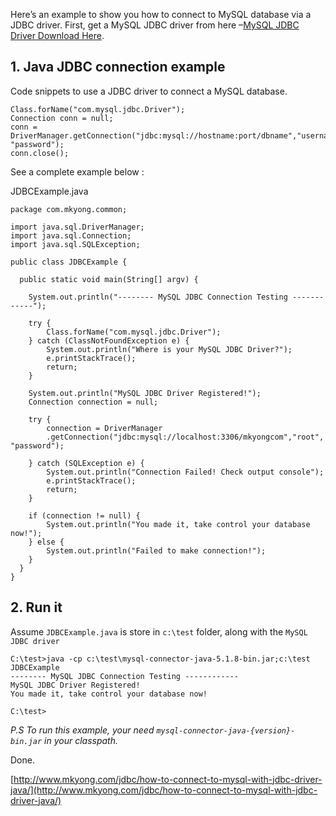 Here’s an example to show you how to connect to MySQL database via a JDBC driver. First, get a MySQL JDBC driver from here –[MySQL JDBC Driver Download Here](http://dev.mysql.com/downloads/connector/j/).

## 1\. Java JDBC connection example

Code snippets to use a JDBC driver to connect a MySQL database.

    Class.forName("com.mysql.jdbc.Driver");
    Connection conn = null;
    conn = DriverManager.getConnection("jdbc:mysql://hostname:port/dbname","username", "password");
    conn.close();

See a complete example below :

JDBCExample.java

    package com.mkyong.common;

    import java.sql.DriverManager;
    import java.sql.Connection;
    import java.sql.SQLException;

    public class JDBCExample {

      public static void main(String[] argv) {

    	System.out.println("-------- MySQL JDBC Connection Testing ------------");

    	try {
    		Class.forName("com.mysql.jdbc.Driver");
    	} catch (ClassNotFoundException e) {
    		System.out.println("Where is your MySQL JDBC Driver?");
    		e.printStackTrace();
    		return;
    	}

    	System.out.println("MySQL JDBC Driver Registered!");
    	Connection connection = null;

    	try {
    		connection = DriverManager
    		.getConnection("jdbc:mysql://localhost:3306/mkyongcom","root", "password");

    	} catch (SQLException e) {
    		System.out.println("Connection Failed! Check output console");
    		e.printStackTrace();
    		return;
    	}

    	if (connection != null) {
    		System.out.println("You made it, take control your database now!");
    	} else {
    		System.out.println("Failed to make connection!");
    	}
      }
    }

## 2\. Run it

Assume `JDBCExample.java` is store in `c:\test` folder, along with the `MySQL JDBC driver`

    C:\test>java -cp c:\test\mysql-connector-java-5.1.8-bin.jar;c:\test JDBCExample
    -------- MySQL JDBC Connection Testing ------------
    MySQL JDBC Driver Registered!
    You made it, take control your database now!

    C:\test>

_P.S To run this example, your need `mysql-connector-java-{version}-bin.jar` in your classpath._

Done.

[http://www.mkyong.com/jdbc/how-to-connect-to-mysql-with-jdbc-driver-java/](http://www.mkyong.com/jdbc/how-to-connect-to-mysql-with-jdbc-driver-java/)
